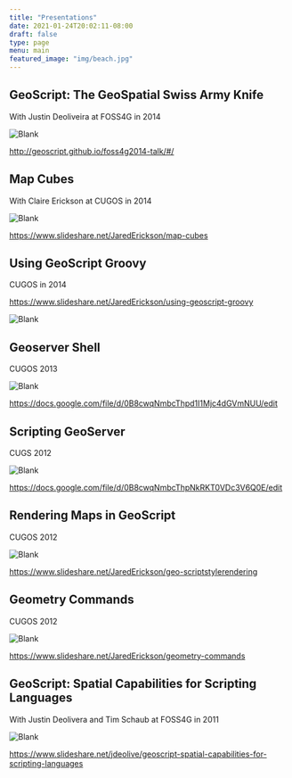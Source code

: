 ```yaml
---
title: "Presentations"
date: 2021-01-24T20:02:11-08:00
draft: false
type: page
menu: main
featured_image: "img/beach.jpg"
---
```


GeoScript: The GeoSpatial Swiss Army Knife
------------------------------------------

With Justin Deoliveira at FOSS4G in 2014

![Blank](/presentations/img/geoscript_swiss_army_knife.png)

http://geoscript.github.io/foss4g2014-talk/#/

Map Cubes
---------

With Claire Erickson at CUGOS in 2014

![Blank](/presentations/img/mapcubes.png)

https://www.slideshare.net/JaredErickson/map-cubes

Using GeoScript Groovy
----------------------

CUGOS in 2014

https://www.slideshare.net/JaredErickson/using-geoscript-groovy

![Blank](/presentations/img/using_geoscript_groovy.png)

Geoserver Shell
---------------

CUGOS 2013

![Blank](/presentations/img/geoserver_shell.png)

https://docs.google.com/file/d/0B8cwqNmbcThpd1I1Mjc4dGVmNUU/edit

Scripting GeoServer
-------------------

CUGS 2012

![Blank](/presentations/img/scripting_geoserver.png)

https://docs.google.com/file/d/0B8cwqNmbcThpNkRKT0VDc3V6Q0E/edit

Rendering Maps in GeoScript
---------------------------

CUGOS 2012

![Blank](/presentations/img/rendering_maps_geoscript.png)

https://www.slideshare.net/JaredErickson/geo-scriptstylerendering

Geometry Commands
-----------------

CUGOS 2012

![Blank](/presentations/img/geometry_commands.png)

https://www.slideshare.net/JaredErickson/geometry-commands

GeoScript: Spatial Capabilities for Scripting Languages
-------------------------------------------------------

With Justin Deolivera and Tim Schaub at FOSS4G in 2011

![Blank](/presentations/img/geoscript_spatial_capabilities.png)

https://www.slideshare.net/jdeolive/geoscript-spatial-capabilities-for-scripting-languages